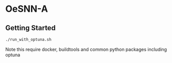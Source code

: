 # OeSNN-A

## Getting Started

```bash
./run_with_optuna.sh
```

Note this require docker, buildtools and common python packages including optuna
